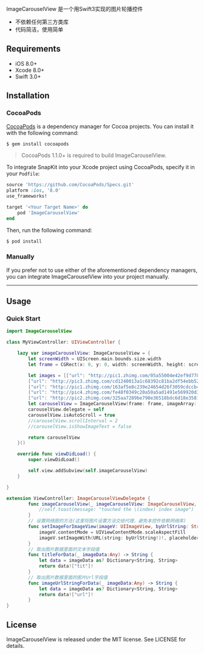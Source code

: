 
ImageCarouselView 是一个用Swift3实现的图片轮播控件

- 不依赖任何第三方类库
- 代码简洁，使用简单


## Requirements

- iOS 8.0+ 
- Xcode 8.0+
- Swift 3.0+


## Installation

### CocoaPods

[CocoaPods](http://cocoapods.org) is a dependency manager for Cocoa projects. You can install it with the following command:

```bash
$ gem install cocoapods
```

> CocoaPods 1.1.0+ is required to build ImageCarouselView.

To integrate SnapKit into your Xcode project using CocoaPods, specify it in your `Podfile`:

```ruby
source 'https://github.com/CocoaPods/Specs.git'
platform :ios, '8.0'
use_frameworks!

target '<Your Target Name>' do
    pod 'ImageCarouselView'
end
```

Then, run the following command:

```bash
$ pod install
```

### Manually

If you prefer not to use either of the aforementioned dependency managers, you can integrate ImageCarouselView into your project manually.

---

## Usage

### Quick Start

```swift
import ImageCarouselView

class MyViewController: UIViewController {

    lazy var imageCarouselView: ImageCarouselView = {
        let screenWidth = UIScreen.main.bounds.size.width
        let frame = CGRect(x: 0, y: 0, width: screenWidth, height: screenWidth*320/568)

        let images = [["url": "http://pic1.zhimg.com/05a55004e42ef9d778d502c96bc198a4.jpg", "tit": "Whatever is worth doing is worth doing well."],
        ["url": "http://pic3.zhimg.com/cd1240013a1c68392c81ba2df54ebb52.jpg", "tit": "You may be out of my sight, but never out of my mind."],
        ["url": "http://pic1.zhimg.com/163af5e8c239e24654d26f3059cdccb4.jpg", "tit": "When the whole world is about to rain, let’s make it clear in our heart together."],
        ["url": "http://pic4.zhimg.com/fe48f0349c20a50a5ad1491e569920d3.jpg", "tit": "I’ll think of you every step of the way."],
        ["url": "http://pic2.zhimg.com/325aa7289be798e36518bdc6d18e3581.jpg", "tit": "Love is not a maybe thing. You know when you love someone."]]
        let carouselView = ImageCarouselView(frame: frame, imageArray: images)
        carouselView.delegate = self
        carouselView.isAutoScroll = true
        //carouselView.scrollInterval = 2
        //carouselView.isShowImageText = false

        return carouselView
    }()

    override func viewDidLoad() {
        super.viewDidLoad()

        self.view.addSubview(self.imageCarouselView)
    }

}

extension ViewController: ImageCarouselViewDelegate {
        func imageCarouselView(_ imageCarouselView: ImageCarouselView, didSelectItemAt index:Int) {
            //self.toast(message: "touched the \(index) index image")
        }
        // 设置网络图的方法(这里将图片设置方法交给代理，避免本控件依赖网络库)
        func setImageForImageView(imageV: UIImageView, byUrlString: String?, placeholderImage:UIImage?){
            imageV.contentMode = UIViewContentMode.scaleAspectFill
            imageV.setImageWith(URL(string: byUrlString!)!, placeholderImage: placeholderImage)
        }
        // 取出图片数据里面的文本字段值
        func titleForData(_ imageData:Any) -> String {
            let data = imageData as? Dictionary<String, String>
            return data!["tit"]!
        }
        // 取出图片数据里面的图片Url字段值
        func imageUrlStringForData(_ imageData:Any) -> String {
            let data = imageData as? Dictionary<String, String>
            return data!["url"]!
        }
}

```

## License

ImageCarouselView is released under the MIT license. See LICENSE for details.

